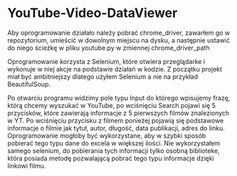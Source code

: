 ﻿# YouTube-Video-DataViewer

Aby oprogramowanie działało należy pobrać chrome_driver, zawarłem go w repozytorium, umieścić w dowolnym miejscu na dysku, a następnie ustawić do niego ścieżkę w pliku youtube.py w zmiennej chrome_driver_path

Oprogramowanie korzysta z Selenium, które otwiera przeglądarke i wykonuje w niej akcje na podstawie działań w kodzie. Z początku projekt miał być ambitniejszy dlatego użyłem Selenium a nie na przykład BeautifulSoup.

Po otwarciu programu widzimy pole typu Input do którego wpisujemy frazę, którą chcemy wyszukać w YouTube, po wciśnięciu Search pojawi się 5 przycisków, które zawierają informacje z 5 pierwszych filmów znalezionych w YT. Po wciśnięciu przycisku z filmem ponieżej pojawią się podstawowe informacje o filmie jak tytuł, autor, długość, data publikacji, adres do linku. Oprogramowanie mogłoby być wykorzystane, aby w szybki sposób pobierać tego typu dane do excela w większej ilości. Nie wykorzystałem samego selenium, do pobierania tych informacji tylko osobną biblioteke, która posiada metodę pozwalającą pobrać tego typu informacje dzięki linkowi filmu.

